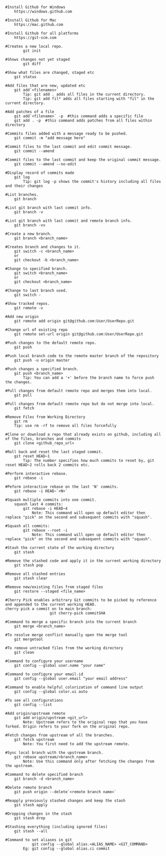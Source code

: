     #Install Github for Windows
		https://windows.github.com

    #Install Github for Mac
		https://mac.github.com

    #Install Github for all platforms
		https://git-scm.com

    #Creates a new local repo.
	       	git init

    #Shows changes not yet staged
	       	git diff

    #Show what files are changed, staged etc
		git status

    #Add files that are new, updated etc
		git add`<filenames>`
			Tip: git add . adds all files in the current directory.
			Tip: git add fil* adds all files starting with "fil" in the current directory.

    #Add patches of a file
		git add`<filename>` -p  #this command adds a specific file
		git add . -p  #this command adds patches from all files within directory

    #Commits files added with a message ready to be pushed.
		git commit -m "add message here"

    #Commit files to the last commit and edit commit message.
		git commit --amend

    #Commit files to the last commit and keep the original commit message.
		git commit --amend --no-edit

    #Display record of commits made
		git log
			Tip: git log -p shows the commit's history including all files and their changes

    #List branches.
		git branch

    #List git branch with last commit info.
		git branch -v

    #List git branch with last commit and remote branch info.
		git branch -vv

    #Create a new branch.
		git branch <branch_name>

    #Creates branch and changes to it.
		git switch -c <branch_name>
		or
		git checkout -b <branch_name>

    #Change to specified branch.
		git switch <branch_name>
		or
		git checkout <branch_name>

    #Change to last branch used.
		git switch -

    #Show tracked repos.
		git remote -v

    #Add new origin
		git remote add origin git@github.com:User/UserRepo.git

    #Change url of existing repo
		git remote set-url origin git@github.com:User/UserRepo.git

    #Push changes to the default remote repo.
		git push

    #Push local branch code to the remote master branch of the repository
		git push -u origin master

    #Push changes a specified branch.
		git push <branch_name>
			Tip: You can add a '+' before the branch name to force push the changes.

    #Pull changes from default remote repo and merges them into local.
		git pull

    #Pull changes from default remote repo but do not merge into local.
		git fetch

    #Remove Files from Working Directory
		git rm
		Tip: use rm -rf to remove all files forcefully

    #Clone or download a repo that already exists on github, including all of the files, branches and commits
		git clone <github_repo_url>

    #Roll back and reset the last staged commit.
		git reset HEAD~1
			Tip: The number specifies how much commits to reset by, git reset HEAD~2 rolls back 2 commits etc.

    #Perform interactive rebase.
		git rebase -i

    #Peform interactive rebase on the last 'N' commits.
		git rebase -i HEAD~`<N>`

    #Squash multiple commits into one commit.
		squash last 4 commits:
			git rebase -i HEAD~4
				Note: This command will open up default editor then replace "pick" on the second and subsequent commits with "squash".

    #Squash all commits:
			git rebase --root -i
				Note: This command will open up default editor then replace "pick" on the second and subsequent commits with "squash".

    #Stash the current state of the working directory
		git stash

    #Remove the stashed code and apply it in the current working directory
		git stash pop

    #Remove all stashed entries
		git stash clear

    #Remove new/existing files from staged files
		git restore --staged <file_name>

    #Cherry Pick enables arbitrary Git commits to be picked by reference and appended to the current working HEAD.
    cherry pick a commit on to main branch:
                        git cherry-pick commitSHA

    #Command to merge a specific branch into the current branch
		git merge <branch_name>

    #To resolve merge conflict manually open the merge tool
		git mergetool

    #To remove untracked files from the working directory
		git clean

    #Command to configure your username
		git config --global user.name "your name"

    #Command to configure your email-id
		git config --global user.email "your email address"

    #Command to enable helpful colorization of command line output
		git config --global color.ui auto

    #To see all configurations
		git config --list

    #Add origin/upstream remote
		git add origin/upstream <git_url>
			Note: Upstream refers to the original repo that you have forked. Origin refers to your fork on the original repo.

    #Fetch changes from upstream of all the branches.
		git fetch upstream
			Note: You first need to add the upstream remote.

    #Sync local branch with the upstream branch.
		git rebase upstream/<branch_name>
			Note: Use this command only after fetching the changes from the upstream.

    #Command to delete specified branch
		git branch -d <branch_name>

    #Delete remote branch
		git push origin --delete`<remote branch name>`

    #Reapply previously stashed changes and keep the stash
		git stash apply

    #Dropping changes in the stash
		git stash drop

    #Stashing everything (including ignored files)
		git stash --all

    #Command to set aliases in git
                git config --global alias.<ALIAS_NAME> <GIT_COMMAND>
			Eg: git config --global alias.ci commit

